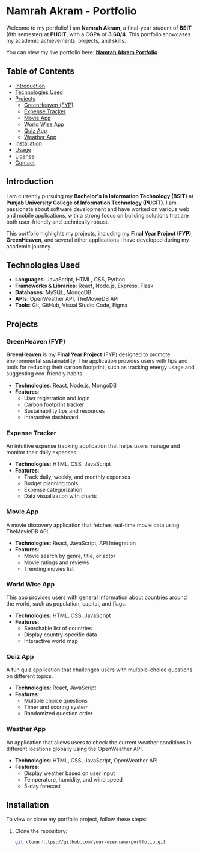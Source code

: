 # Namrah Akram - Portfolio

Welcome to my portfolio! I am **Namrah Akram**, a final-year student of **BSIT** (8th semester) at **PUCIT**, with a CGPA of **3.60/4**. This portfolio showcases my academic achievements, projects, and skills.

You can view my live portfolio here: [**Namrah Akram Portfolio**](https://namrah-portfolio-bay.vercel.app)

## Table of Contents

- [Introduction](#introduction)
- [Technologies Used](#technologies-used)
- [Projects](#projects)
  - [GreenHeaven (FYP)](#greenheaven-fyp)
  - [Expense Tracker](#expense-tracker)
  - [Movie App](#movie-app)
  - [World Wise App](#world-wise-app)
  - [Quiz App](#quiz-app)
  - [Weather App](#weather-app)
- [Installation](#installation)
- [Usage](#usage)
- [License](#license)
- [Contact](#contact)

## Introduction

I am currently pursuing my **Bachelor's in Information Technology (BSIT)** at **Punjab University College of Information Technology (PUCIT)**. I am passionate about software development and have worked on various web and mobile applications, with a strong focus on building solutions that are both user-friendly and technically robust.

This portfolio highlights my projects, including my **Final Year Project (FYP)**, **GreenHeaven**, and several other applications I have developed during my academic journey.

## Technologies Used

- **Languages**: JavaScript, HTML, CSS, Python
- **Frameworks & Libraries**: React, Node.js, Express, Flask
- **Databases**: MySQL, MongoDB
- **APIs**: OpenWeather API, TheMovieDB API
- **Tools**: Git, GitHub, Visual Studio Code, Figma

## Projects

### GreenHeaven (FYP)
**GreenHeaven** is my **Final Year Project** (FYP) designed to promote environmental sustainability. The application provides users with tips and tools for reducing their carbon footprint, such as tracking energy usage and suggesting eco-friendly habits.

- **Technologies**: React, Node.js, MongoDB
- **Features**:
  - User registration and login
  - Carbon footprint tracker
  - Sustainability tips and resources
  - Interactive dashboard

### Expense Tracker
An intuitive expense tracking application that helps users manage and monitor their daily expenses.

- **Technologies**: HTML, CSS, JavaScript
- **Features**:
  - Track daily, weekly, and monthly expenses
  - Budget planning tools
  - Expense categorization
  - Data visualization with charts

### Movie App
A movie discovery application that fetches real-time movie data using TheMovieDB API.

- **Technologies**: React, JavaScript, API Integration
- **Features**:
  - Movie search by genre, title, or actor
  - Movie ratings and reviews
  - Trending movies list

### World Wise App
This app provides users with general information about countries around the world, such as population, capital, and flags.

- **Technologies**: HTML, CSS, JavaScript
- **Features**:
  - Searchable list of countries
  - Display country-specific data
  - Interactive world map

### Quiz App
A fun quiz application that challenges users with multiple-choice questions on different topics.

- **Technologies**: React, JavaScript
- **Features**:
  - Multiple choice questions
  - Timer and scoring system
  - Randomized question order

### Weather App
An application that allows users to check the current weather conditions in different locations globally using the OpenWeather API.

- **Technologies**: HTML, CSS, JavaScript, OpenWeather API
- **Features**:
  - Display weather based on user input
  - Temperature, humidity, and wind speed
  - 5-day forecast

## Installation

To view or clone my portfolio project, follow these steps:

1. Clone the repository:

   ```bash
   git clone https://github.com/your-username/portfolio.git
